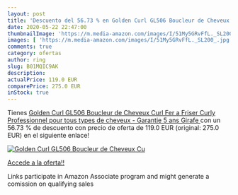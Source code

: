 ```yaml
---
layout: post
title: 'Descuento del 56.73 % en Golden Curl GL506 Boucleur de Cheveux Cu'
date: 2020-05-22 22:47:00
thumbnailImage: 'https://m.media-amazon.com/images/I/51My5GRvFfL._SL200_.jpg'
images: [ 'https://m.media-amazon.com/images/I/51My5GRvFfL._SL200_.jpg' ]
comments: true
category: ofertas
author: ring
slug: B01MQIC9AK
description:
actualPrice: 119.0 EUR
comparePrice: 275.0 EUR
inStock: true
---
```


Tienes [Golden Curl GL506 Boucleur de Cheveux Curl Fer a Friser Curly Professionnel pour tous types de cheveux - Garantie 5 ans  Girafe ](https://www.amazon.fr/dp/B01MQIC9AK/?tag=tolees0d-21) con un 56.73 % de descuento con precio de oferta de 119.0 EUR (original: 275.0 EUR) en el siguiente enlace!

[![Golden Curl GL506 Boucleur de Cheveux Cu](https://m.media-amazon.com/images/I/51My5GRvFfL._SL200_.jpg)](https://www.amazon.fr/dp/B01MQIC9AK/?tag=tolees0d-21)

[Accede a la oferta!!](https://www.amazon.fr/dp/B01MQIC9AK/?tag=tolees0d-21)

Links participate in Amazon Associate program and might generate a comission on qualifying sales


